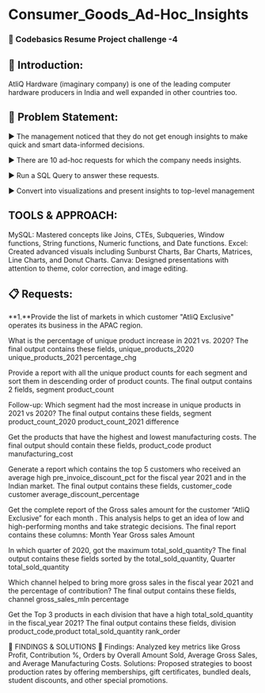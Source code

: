 # Consumer_Goods_Ad-Hoc_Insights

### 📄 Codebasics Resume Project challenge -4

## 👋 Introduction:
AtliQ Hardware (imaginary company) is one of the leading computer hardware producers in India and well expanded in other countries too.

## 📑 Problem Statement:
▶ The management noticed that they do not get enough insights to make quick and smart data-informed decisions.

▶ There are 10 ad-hoc requests for which the company needs insights.

▶ Run a SQL Query to answer these requests.

▶ Convert into visualizations and present insights to top-level management

## TOOLS & APPROACH:
MySQL: Mastered concepts like Joins, CTEs, Subqueries, Window functions, String functions, Numeric functions, and Date functions.
Excel: Created advanced visuals including Sunburst Charts, Bar Charts, Matrices, Line Charts, and Donut Charts.
Canva: Designed presentations with attention to theme, color correction, and image editing.

## 📋 Requests:
**1.**Provide the list of markets in which customer "AtliQ Exclusive" operates its business in the APAC region.

What is the percentage of unique product increase in 2021 vs. 2020? The final output contains these fields, unique_products_2020 unique_products_2021 percentage_chg

Provide a report with all the unique product counts for each segment and sort them in descending order of product counts. The final output contains 2 fields, segment product_count

Follow-up: Which segment had the most increase in unique products in 2021 vs 2020? The final output contains these fields, segment product_count_2020 product_count_2021 difference

Get the products that have the highest and lowest manufacturing costs. The final output should contain these fields, product_code product manufacturing_cost

Generate a report which contains the top 5 customers who received an average high pre_invoice_discount_pct for the fiscal year 2021 and in the Indian market. The final output contains these fields, customer_code customer average_discount_percentage

Get the complete report of the Gross sales amount for the customer “AtliQ Exclusive” for each month . This analysis helps to get an idea of low and high-performing months and take strategic decisions. The final report contains these columns: Month Year Gross sales Amount

In which quarter of 2020, got the maximum total_sold_quantity? The final output contains these fields sorted by the total_sold_quantity, Quarter total_sold_quantity

Which channel helped to bring more gross sales in the fiscal year 2021 and the percentage of contribution? The final output contains these fields, channel gross_sales_mln percentage

Get the Top 3 products in each division that have a high total_sold_quantity in the fiscal_year 2021? The final output contains these fields, division product_code,product total_sold_quantity rank_order

💚 FINDINGS & SOLUTIONS 💚
Findings: Analyzed key metrics like Gross Profit, Contribution %, Orders by Overall Amount Sold, Average Gross Sales, and Average Manufacturing Costs.
Solutions: Proposed strategies to boost production rates by offering memberships, gift certificates, bundled deals, student discounts, and other special promotions.
